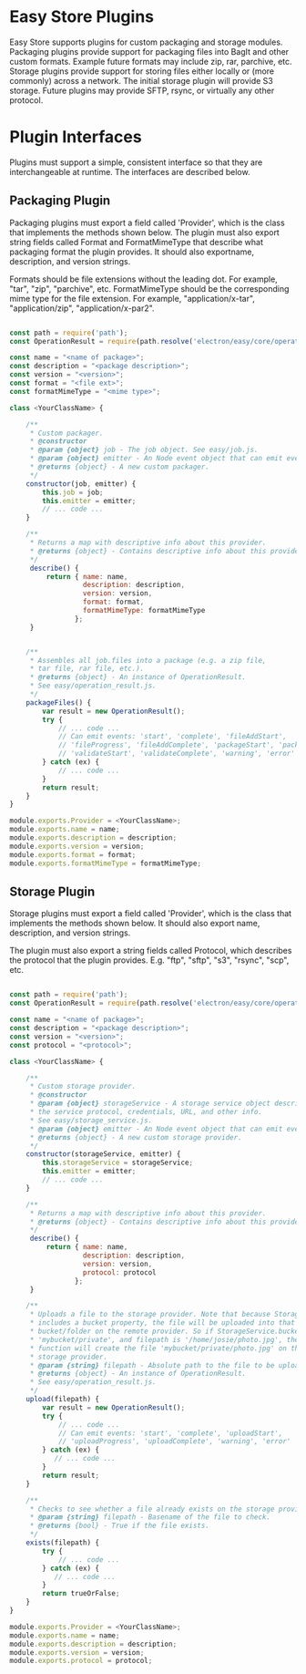 # Easy Store Plugins

Easy Store supports plugins for custom packaging and storage modules.
Packaging plugins provide support for packaging files into BagIt and other
custom formats. Example future formats may include zip, rar, parchive, etc.
Storage plugins provide support for storing files either locally or (more
commonly) across a network. The initial storage plugin will provide S3 storage.
Future plugins may provide SFTP, rsync, or virtually any other protocol.

# Plugin Interfaces

Plugins must support a simple, consistent interface so that they are
interchangeable at runtime. The interfaces are described below.

## Packaging Plugin

Packaging plugins must export a field called 'Provider', which is the
class that implements the methods shown below. The plugin must also export
string fields called Format and FormatMimeType that describe what packaging
format the plugin provides. It should also exportname, description, and
version strings.

Formats should be file extensions without the leading dot. For example,
"tar", "zip", "parchive", etc. FormatMimeType should be the corresponding
mime type for the file extension. For example, "application/x-tar",
"application/zip", "application/x-par2".


```javascript

const path = require('path');
const OperationResult = require(path.resolve('electron/easy/core/operation_result'));

const name = "<name of package>";
const description = "<package description>";
const version = "<version>";
const format = "<file ext>";
const formatMimeType = "<mime type>";

class <YourClassName> {

    /**
     * Custom packager.
     * @constructor
     * @param {object} job - The job object. See easy/job.js.
     * @param {object} emitter - An Node event object that can emit events
     * @returns {object} - A new custom packager.
     */
    constructor(job, emitter) {
        this.job = job;
        this.emitter = emitter;
        // ... code ...
    }

    /**
     * Returns a map with descriptive info about this provider.
     * @returns {object} - Contains descriptive info about this provider.
     */
     describe() {
         return { name: name,
                  description: description,
                  version: version,
                  format: format,
                  formatMimeType: formatMimeType
                };
     }


    /**
     * Assembles all job.files into a package (e.g. a zip file,
     * tar file, rar file, etc.).
     * @returns {object} - An instance of OperationResult.
     * See easy/operation_result.js.
     */
    packageFiles() {
        var result = new OperationResult();
        try {
            // ... code ...
            // Can emit events: 'start', 'complete', 'fileAddStart',
            // 'fileProgress', 'fileAddComplete', 'packageStart', 'packageComplete',
            // 'validateStart', 'validateComplete', 'warning', 'error'
        } catch (ex) {
            // ... code ...
        }
        return result;
    }
}

module.exports.Provider = <YourClassName>;
module.exports.name = name;
module.exports.description = description;
module.exports.version = version;
module.exports.format = format;
module.exports.formatMimeType = formatMimeType;

```

## Storage Plugin

Storage plugins must export a field called 'Provider', which is the
class that implements the methods shown below. It should also export
name, description, and version strings.

The plugin must also export a string fields called Protocol,
which describes the protocol that the plugin provides. E.g. "ftp",
"sftp", "s3", "rsync", "scp", etc.


```javascript

const path = require('path');
const OperationResult = require(path.resolve('electron/easy/core/operation_result'));

const name = "<name of package>";
const description = "<package description>";
const version = "<version>";
const protocol = "<protocol>";

class <YourClassName> {

    /**
     * Custom storage provider.
     * @constructor
     * @param {object} storageService - A storage service object describing
     * the service protocol, credentials, URL, and other info.
     * See easy/storage_service.js.
     * @param {object} emitter - An Node event object that can emit events
     * @returns {object} - A new custom storage provider.
     */
    constructor(storageService, emitter) {
        this.storageService = storageService;
        this.emitter = emitter;
        // ... code ...
    }

    /**
     * Returns a map with descriptive info about this provider.
     * @returns {object} - Contains descriptive info about this provider.
     */
     describe() {
         return { name: name,
                  description: description,
                  version: version,
                  protocol: protocol
                };
     }

    /**
     * Uploads a file to the storage provider. Note that because StorageService
     * includes a bucket property, the file will be uploaded into that
     * bucket/folder on the remote provider. So if StorageService.bucket is
     * 'mybucket/private', and filepath is '/home/josie/photo.jpg', the upload
     * function will create the file 'mybucket/private/photo.jpg' on the remote
     * storage provider.
     * @param {string} filepath - Absolute path to the file to be uploaded.
     * @returns {object} - An instance of OperationResult.
     * See easy/operation_result.js.
     */
    upload(filepath) {
        var result = new OperationResult();
        try {
            // ... code ...
            // Can emit events: 'start', 'complete', 'uploadStart',
            // 'uploadProgress', 'uploadComplete', 'warning', 'error'
        } catch (ex) {
           // ... code ...
        }
        return result;
    }

    /**
     * Checks to see whether a file already exists on the storage provider.
     * @param {string} filepath - Basename of the file to check.
     * @returns {bool} - True if the file exists.
     */
    exists(filepath) {
        try {
            // ... code ...
        } catch (ex) {
           // ... code ...
        }
        return trueOrFalse;
    }
}

module.exports.Provider = <YourClassName>;
module.exports.name = name;
module.exports.description = description;
module.exports.version = version;
module.exports.protocol = protocol;

```
